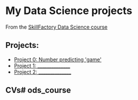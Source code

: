 # My Data Science projects

From the [SkillFactory Data Science course](https://skillfactory.ru/data-scientist-pro)

## Projects:

* [Project 0: Number predicting 'game'](https://github.com/TonyVinsenty/sf_data_science/tree/main/project_0)
* [Project 1: ______________](_____)
* [Project 2: ______________](_____)

## CVs# ods_course
